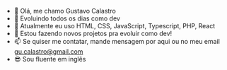 - 👋 Olá, me chamo Gustavo Calastro
- 👀 Evoluindo todos os dias como dev
- 🌱 Atualmente eu uso HTML, CSS, JavaScript, Typescript, PHP, React
- 💞️ Estou fazendo novos projetos pra evoluir como dev!
- 📫 Se quiser me contatar, mande mensagem por aqui ou no meu email gu.calastro@gmail.com
- 😎 Sou fluente em inglês

<!---
VenomGu/VenomGu is a ✨ special ✨ repository because its `README.md` (this file) appears on your GitHub profile.
You can click the Preview link to take a look at your changes.
--->
